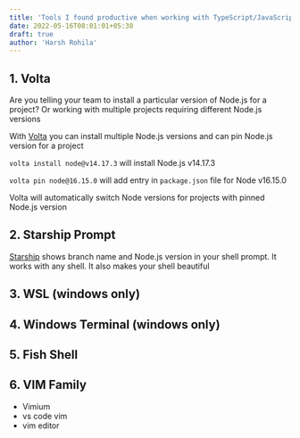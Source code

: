 ```yaml
---
title: 'Tools I found productive when working with TypeScript/JavaScript'
date: 2022-05-16T08:01:01+05:30
draft: true
author: 'Harsh Rohila'
---
```


## 1. Volta

Are you telling your team to install a particular version of Node.js for a project? Or working with multiple projects requiring different Node.js versions

With [Volta](https://volta.sh/) you can install multiple Node.js versions and can pin Node.js version for a project

`volta install node@v14.17.3` will install Node.js v14.17.3

`volta pin node@16.15.0` will add entry in `package.json` file for Node v16.15.0

Volta will automatically switch Node versions for projects with pinned Node.js version

## 2. Starship Prompt

[Starship](https://starship.rs/guide/#%F0%9F%9A%80-installation) shows branch name and Node.js version in your shell prompt. It works with any shell. It also makes your shell beautiful

## 3. WSL (windows only)

## 4. Windows Terminal (windows only)

## 5. Fish Shell

## 6. VIM Family

- Vimium
- vs code vim
- vim editor
